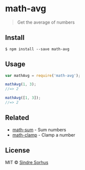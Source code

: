 # math-avg

> Get the average of numbers


## Install

```
$ npm install --save math-avg
```


## Usage

```js
var mathAvg = require('math-avg');

mathAvg(1, 3);
//=> 2

mathAvg([1, 3]);
//=> 2
```


## Related

- [math-sum](https://github.com/sindresorhus/math-sum) - Sum numbers
- [math-clamp](https://github.com/sindresorhus/math-clamp) - Clamp a number


## License

MIT © [Sindre Sorhus](http://sindresorhus.com)
